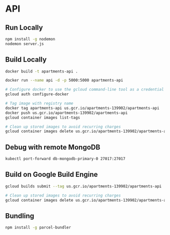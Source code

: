 # API

## Run Locally

```bash
npm install -g nodemon
nodemon server.js
```

## Build Locally

```bash
docker build -t apartments-api .

docker run --name api -d -p 5000:5000 apartments-api

# Configure docker to use the gcloud command-line tool as a credential helper
gcloud auth configure-docker

# Tag image with registry name
docker tag apartments-api us.gcr.io/apartments-139902/apartments-api
docker push us.gcr.io/apartments-139902/apartments-api
gcloud container images list-tags

# Clean up stored images to avoid recurring charges
gcloud container images delete us.gcr.io/apartments-139902/apartments-api --force-delete-tags
```

## Debug with remote MongoDB

```bash
kubectl port-forward db-mongodb-primary-0 27017:27017
```

## Build on Google Build Engine

```bash
gcloud builds submit --tag us.gcr.io/apartments-139902/apartments-api .

# Clean up stored images to avoid recurring charges
gcloud container images delete us.gcr.io/apartments-139902/apartments-api --force-delete-tags
```

## Bundling

```bash
npm install -g parcel-bundler
```
